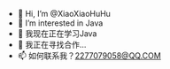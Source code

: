 - 👋 Hi, I’m @XiaoXiaoHuHu
- 👀 I’m interested in Java
- 🌱 我现在正在学习Java
- 💞️ 我正在寻找合作...
- 📫 如何联系我？2277079058@QQ.COM

<!---
XiaoXiaoHuHu/XiaoXiaoHuHu is a ✨ special ✨ repository because its `README.md` (this file) appears on your GitHub profile.
You can click the Preview link to take a look at your changes.
--->
